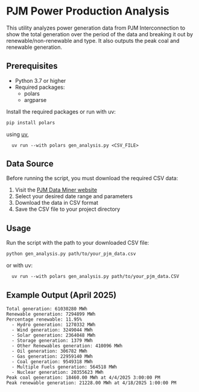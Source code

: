 # PJM Power Production Analysis

This utility analyzes power generation data from PJM Interconnection to show the total generation over the period of the data and breaking it out by renewable/non-renewable and type. It also outputs the peak coal and renewable generation.

## Prerequisites

- Python 3.7 or higher
- Required packages:
  - polars
  - argparse

Install the required packages or run with uv:

```bash
pip install polars
```

using [uv](https://github.com/astral-sh/uv),

```
  uv run --with polars gen_analysis.py <CSV_FILE>
```

## Data Source

Before running the script, you must download the required CSV data:

1. Visit the [PJM Data Miner website](https://dataminer2.pjm.com/feed/gen_by_fuel)
2. Select your desired date range and parameters
3. Download the data in CSV format
4. Save the CSV file to your project directory

## Usage

Run the script with the path to your downloaded CSV file:

```bash
python gen_analysis.py path/to/your_pjm_data.csv
```

or with uv:

```
  uv run --with polars gen_analysis.py path/to/your_pjm_data.CSV
```

## Example Output (April 2025)

```
Total generation: 61030280 MWh
Renewable generation: 7294899 MWh
Percentage renewable: 11.95%
  - Hydro generation: 1270332 MWh
  - Wind generation: 3249044 MWh
  - Solar generation: 2364048 MWh
  - Storage generation: 1379 MWh
  - Other Renewables generation: 410096 MWh
  - Oil generation: 306782 MWh
  - Gas generation: 22959140 MWh
  - Coal generation: 9549318 MWh
  - Multiple Fuels generation: 564518 MWh
  - Nuclear generation: 20355623 MWh
Peak coal generation: 18460.00 MWh at 4/4/2025 3:00:00 PM
Peak renewable generation: 21228.00 MWh at 4/18/2025 1:00:00 PM
```
